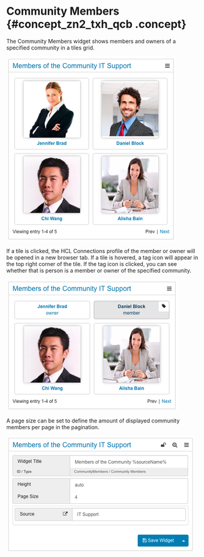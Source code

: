 # Community Members {#concept_zn2_txh_qcb .concept}

The Community Members widget shows members and owners of a specified community in a tiles grid.

![community members in a tile grid](images/Community_Members_01.png)

If a tile is clicked, the HCL Connections profile of the member or owner will be opened in a new browser tab. If a tile is hovered, a tag icon will appear in the top right corner of the tile. If the tag icon is clicked, you can see whether that is person is a member or owner of the specified community.

![Community member tags](images/Community_Members_02.png)

A page size can be set to define the amount of displayed community members per page in the pagination.

![Configuring Community members](images/Community_Members_03.png)

